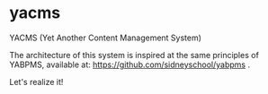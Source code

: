 # yacms
YACMS (Yet Another Content Management System)

The architecture of this system is inspired at the same principles of YABPMS, available at: https://github.com/sidneyschool/yabpms .

Let's realize it!


